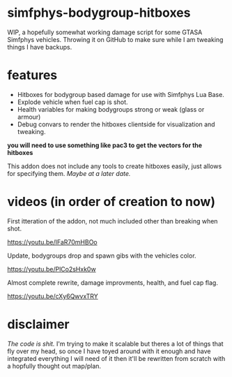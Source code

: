 # simfphys-bodygroup-hitboxes
WIP, a hopefully somewhat working damage script for some GTASA Simfphys vehicles. Throwing it on GitHub to make sure while I am tweaking things I have backups.


# features
* Hitboxes for bodygroup based damage for use with Simfphys Lua Base.
* Explode vehicle when fuel cap is shot.
* Health variables for making bodygroups strong or weak (glass or armour)
* Debug convars to render the hitboxes clientside for visualization and tweaking.




**you will need to use something like pac3 to get the vectors for the hitboxes**

This addon does not include any tools to create hitboxes easily, just allows for specifying them. _Maybe at a later date._

# videos (in order of creation to now)
First itteration of the addon, not much included other than breaking when shot.

https://youtu.be/IFaR70mHBOo

Update, bodygroups drop and spawn gibs with the vehicles color.

https://youtu.be/PlCo2sHxk0w

Almost complete rewrite, damage improvments, health, and fuel cap flag.

https://youtu.be/cXy6QwvxTRY

# disclaimer
*The code is shit.* I'm trying to make it scalable but theres a lot of things that fly over my head, so once I have toyed around with it enough and have integrated everything I will need of it then it'll be rewritten from scratch with a hopfully thought out map/plan.

